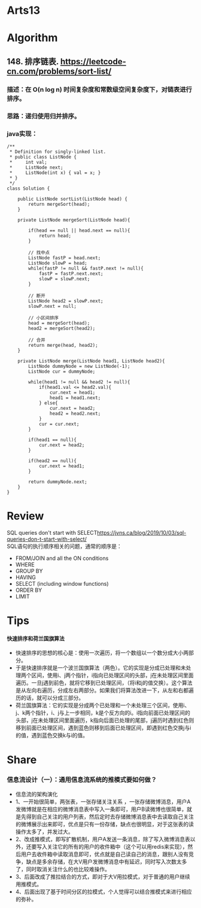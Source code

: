 Arts13
===

# Algorithm
## 148. 排序链表.  <https://leetcode-cn.com/problems/sort-list/>
### 描述：在 O(n log n) 时间复杂度和常数级空间复杂度下，对链表进行排序。
### 思路：递归使用归并排序。
### java实现：
	/**
	 * Definition for singly-linked list.
	 * public class ListNode {
	 *     int val;
	 *     ListNode next;
	 *     ListNode(int x) { val = x; }
	 * }
	 */
	class Solution {

		public ListNode sortList(ListNode head) {
			return mergeSort(head);
		}
		
		private ListNode mergeSort(ListNode head){
			
			if(head == null || head.next == null){
				return head;
			}
			
			// 找中点
			ListNode fastP = head.next;
			ListNode slowP = head;
			while(fastP != null && fastP.next != null){
				fastP = fastP.next.next;
				slowP = slowP.next;
			}
			
			// 断开
			ListNode head2 = slowP.next;
			slowP.next = null;
			
			// 小区间排序
			head = mergeSort(head);
			head2 = mergeSort(head2);
			
			// 合并
			return merge(head, head2);
		}
		
		private ListNode merge(ListNode head1, ListNode head2){
			ListNode dummyNode = new ListNode(-1);
			ListNode cur = dummyNode;
			
			while(head1 != null && head2 != null){
				if(head1.val <= head2.val){
					cur.next = head1;
					head1 = head1.next;
				} else{
					cur.next = head2;
					head2 = head2.next;
				}
				cur = cur.next;
			}
			
			if(head1 == null){
				cur.next = head2;
			}
			
			if(head2 == null){
				cur.next = head1;
			}
			
			return dummyNode.next;
		}
	}
	
# Review
SQL queries don't start with SELECT<https://jvns.ca/blog/2019/10/03/sql-queries-don-t-start-with-select/>  
SQL语句的执行顺序相关的问题，通常的顺序是：
 - FROM/JOIN and all the ON conditions
 - WHERE
 - GROUP BY
 - HAVING
 - SELECT (including window functions)
 - ORDER BY
 - LIMIT


# Tips
#### 快速排序和荷兰国旗算法
 - 快速排序的思想的核心是：使用一次遍历，将一个数组以一个数分成大小两部分。
 - 于是快速排序就是一个波兰国旗算法（两色）。它的实现是分成已处理和未处理两个区间，使用i、j两个指针，i指向已处理区间的头部，j在未处理区间里面遍历。一旦j遇到前色，就将它移到已处理区间，（将i和j的值交换）。这个算法是从左向右遍历，分成左右两部分。如果我们将算法改进一下，从左和右都遍历的话，就可以分成三部分。
 - 荷兰国旗算法：它的实现是分成两个已处理和一个未处理三个区间，使用i、j、k两个指针，i、j与上一步相同，k是个反方向的i。i指向前面已处理区间的头部，j在未处理区间里面遍历，k指向后面已处理的尾部，j遍历时遇到红色则移到前面已处理区间，遇到蓝色则移到后面已处理区间，即遇到红色交换j与i的值，遇到蓝色交换k与i的值。

# Share
### 信息流设计（一）：通用信息流系统的推模式要如何做？
 - 信息流的架构演化
 - 1、一开始很简单，两张表，一张存储关注关系 ，一张存储微博消息，用户A发微博就是在相应的微博消息表中写入一条即可，用户B读微博也很简单，就是先得到自己关注的用户列表，然后定时去存储微博消息表中去读取自己关注的微博展示出来即可，优点是只有一份存储，缺点也很明显，对于这张表的读操作太多了，并发过大。
 - 2、改成推模式，即写扩散机制，用户A发送一条消息，除了写入微博消息表以外，还要写入关注它的所有的用户的收件箱中（这个可以用redis来实现），然后用户去收件箱中读取消息即可，优点就是自己读自己的消息，跟别人没有竞争，缺点是多余存储，在大V用户发微博消息中有延迟，同时写入次数太多了，同时取消关注什么的也比较难操作。
 - 3、后面改成了推拉结合的方式，即对于大V用拉模式，对于普通的用户继续用推模式。
 - 4、后面出现了基于时间分区的拉模式，个人觉得可以结合推模式来进行相应的弥补。

